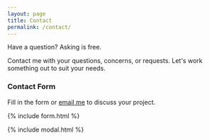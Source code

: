 ```yaml
---
layout: page
title: Contact
permalink: /contact/
---
```


Have a question? Asking is free.

Contact me with your questions, concerns, or requests. Let's work something out to suit your needs.

### Contact Form

Fill in the form or [email me](mailto:{{site.email}}) to discuss your project.

{% include form.html %}

{% include modal.html %}
